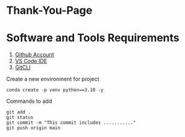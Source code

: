 # Thank-You-Page

# Software and Tools Requirements

1. [Github Account](https://github.com)
2. [VS Code IDE](https://code.visualstudio.com/)
3. [GitCLI](https://git-scm.com/book/en/v2/Getting-Started-The-Command-Line)

Create a new environment for project
`````
conda create -p venv python==3.10 -y
`````

Commands to add 
``````````````````
git add .
git status
git commit -m "This commit includes ..........."
git push origin main
``````````````````
